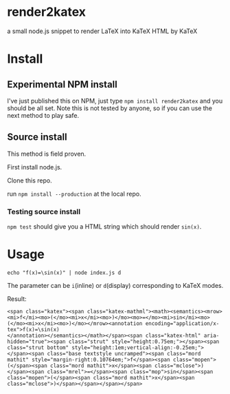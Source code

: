 # render2katex
a small node.js snippet to render LaTeX into KaTeX HTML by KaTeX

# Install

## Experimental NPM install

I've just published this on NPM, just type `npm install render2katex` and you should be all set.
Note this is not tested by anyone, so if you can use the next method to play safe.

## Source install

This method is field proven.

First install node.js.

Clone this repo.

run `npm install --production` at the local repo.

### Testing source install

`npm test` should give you a HTML string which should render `sin(x)`.

# Usage

`echo "f(x)=\sin(x)" | node index.js d`

The parameter can be `i`(inline) or `d`(display) corresponding to KaTeX modes.

Result:

```
<span class="katex"><span class="katex-mathml"><math><semantics><mrow><mi>f</mi><mo>(</mo><mi>x</mi><mo>)</mo><mo>=</mo><mi>sin</mi><mo>(</mo><mi>x</mi><mo>)</mo></mrow><annotation encoding="application/x-tex">f(x)=\sin(x)
</annotation></semantics></math></span><span class="katex-html" aria-hidden="true"><span class="strut" style="height:0.75em;"></span><span class="strut bottom" style="height:1em;vertical-align:-0.25em;"></span><span class="base textstyle uncramped"><span class="mord mathit" style="margin-right:0.10764em;">f</span><span class="mopen">(</span><span class="mord mathit">x</span><span class="mclose">)</span><span class="mrel">=</span><span class="mop">sin</span><span class="mopen">(</span><span class="mord mathit">x</span><span class="mclose">)</span></span></span></span>
```
